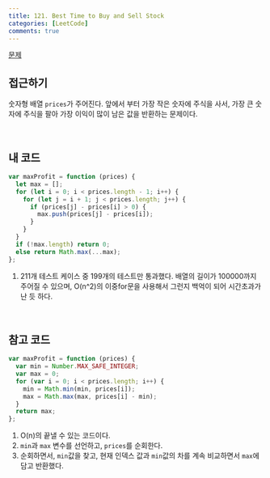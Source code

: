 ```yaml
---
title: 121. Best Time to Buy and Sell Stock
categories: [LeetCode]
comments: true
---
```


[문제](https://leetcode.com/problems/best-time-to-buy-and-sell-stock/)

## 접근하기

숫자형 배열 `prices`가 주어진다. 앞에서 부터 가장 작은 숫자에 주식을 사서, 가장 큰 숫자에 주식을 팔아 가장 이익이 많이 남은 값을 반환하는 문제이다.

<br>

## 내 코드

```js
var maxProfit = function (prices) {
  let max = [];
  for (let i = 0; i < prices.length - 1; i++) {
    for (let j = i + 1; j < prices.length; j++) {
      if (prices[j] - prices[i] > 0) {
        max.push(prices[j] - prices[i]);
      }
    }
  }
  if (!max.length) return 0;
  else return Math.max(...max);
};
```

1. 211개 테스트 케이스 중 199개의 테스트만 통과했다. 배열의 길이가 100000까지 주어질 수 있으며, O(n^2)의 이중for문을 사용해서 그런지 백억이 되어 시간초과가 난 듯 하다.

<br>

## 참고 코드

```js
var maxProfit = function (prices) {
  var min = Number.MAX_SAFE_INTEGER;
  var max = 0;
  for (var i = 0; i < prices.length; i++) {
    min = Math.min(min, prices[i]);
    max = Math.max(max, prices[i] - min);
  }
  return max;
};
```

1. O(n)의 끝낼 수 있는 코드이다.
2. `min`과 `max` 변수를 선언하고, `prices`를 순회한다.
3. 순회하면서, `min`값을 찾고, 현재 인덱스 값과 `min`값의 차를 계속 비교하면서 `max`에 담고 반환했다.
